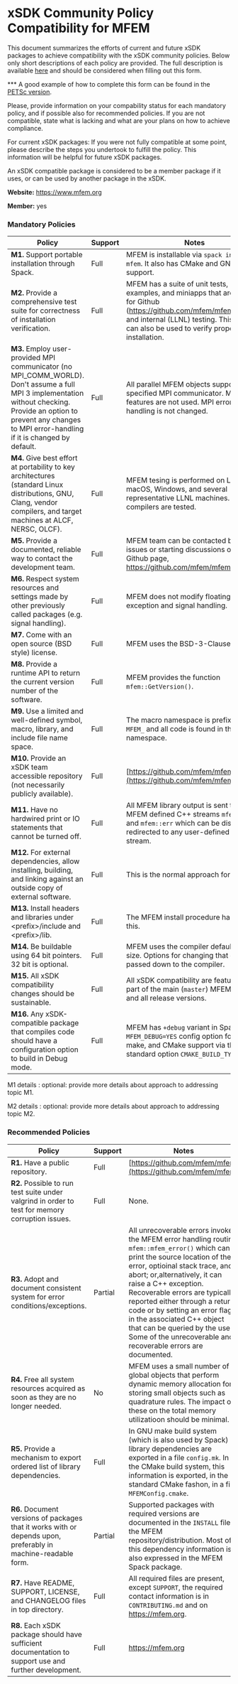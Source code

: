 # xSDK Community Policy Compatibility for MFEM

This document summarizes the efforts of current and future xSDK packages to achieve compatibility with the xSDK community policies. Below only short descriptions of each policy are provided. The full description is available [here](https://github.com/xsdk-project/xsdk-community-policies)
and should be considered when filling out this form.

*** A good example of how to complete this form can be found in the [PETSc version](https://github.com/xsdk-project/xsdk-policy-compatibility/blob/master/petsc-policy-compatibility.md).

Please, provide information on your compability status for each mandatory policy, and if possible also for recommended policies.
If you are not compatible, state what is lacking and what are your plans on how to achieve compliance.

For current xSDK packages: If you were not fully compatible at some point, please describe the steps you undertook to fulfill the policy. This information will be helpful for future xSDK packages.

An xSDK compatible package is considered to be a member package if it uses, or can be used by another package in the xSDK.

**Website:**  https://www.mfem.org

**Member:** yes

### Mandatory Policies

| Policy                 |Support| Notes                   |
|------------------------|-------|-------------------------|
|**M1.** Support portable installation through Spack. |Full| MFEM is installable via `spack install mfem`. It also has CMake and GNU make support.|
|**M2.** Provide a comprehensive test suite for correctness of installation verification. |Full| MFEM has a suite of unit tests, examples, and miniapps that are used for Github (https://github.com/mfem/mfem/actions) and internal (LLNL) testing. This suite can also be used to verify proper installation.|
|**M3.** Employ user-provided MPI communicator (no MPI_COMM_WORLD). Don't assume a full MPI 3 implementation without checking. Provide an option to prevent any changes to MPI error-handling if it is changed by default. |Full| All parallel MFEM objects support a user specified MPI communicator. MPI-3 features are not used. MPI error-handling is not changed.|
|**M4.** Give best effort at portability to key architectures (standard Linux distributions, GNU, Clang, vendor compilers, and target machines at ALCF, NERSC, OLCF). |Full| MFEM tesing is performed on Linux, macOS, Windows, and several representative LLNL machines. All major compilers are tested.|
|**M5.** Provide a documented, reliable way to contact the development team. |Full| MFEM team can be contacted by filing issues or starting discussions on our Github page, https://github.com/mfem/mfem.|
|**M6.** Respect system resources and settings made by other previously called packages (e.g. signal handling). |Full| MFEM does not modify floating-point exception and signal handling.|
|**M7.** Come with an open source (BSD style) license. |Full| MFEM uses the BSD-3-Clause license.|
|**M8.** Provide a runtime API to return the current version number of the software. |Full| MFEM provides the function `mfem::GetVersion()`.|
|**M9.** Use a limited and well-defined symbol, macro, library, and include file name space. |Full| The macro namespace is prefixed with `MFEM_` and all code is found in the `mfem` namespace. |
|**M10.** Provide an xSDK team accessible repository (not necessarily publicly available). |Full| [https://github.com/mfem/mfem](https://github.com/mfem/mfem) |
|**M11.** Have no hardwired print or IO statements that cannot be turned off. |Full| All MFEM library output is sent to the MFEM defined C++ streams `mfem::out` and `mfem::err` which can be disabled or redirected to any user-defined C++ stream.|
|**M12.** For external dependencies, allow installing, building, and linking against an outside copy of external software. |Full| This is the normal approach for MFEM. |
|**M13.** Install headers and libraries under \<prefix\>/include and \<prefix\>/lib. |Full| The MFEM install procedure handles this. |
|**M14.** Be buildable using 64 bit pointers. 32 bit is optional. |Full| MFEM uses the compiler default pointer size. Options for changing that can be passed down to the compiler.|
|**M15.** All xSDK compatibility changes should be sustainable. |Full| All xSDK compatibility are features are part of the main (`master`) MFEM branch and all release versions.|
|**M16.** Any xSDK-compatible package that compiles code should have a configuration option to build in Debug mode. |Full| MFEM has `+debug` variant in Spack, `MFEM_DEBUG=YES` config option for GNU make, and CMake support via the standard option `CMAKE_BUILD_TYPE`. |

M1 details <a id="m1-details"></a>: optional: provide more details about approach to addressing topic M1.

M2 details <a id="m2-details"></a>: optional: provide more details about approach to addressing topic M2.

### Recommended Policies

| Policy                 |Support| Notes                   |
|------------------------|-------|-------------------------|
|**R1.** Have a public repository. |Full| [https://github.com/mfem/mfem](https://github.com/mfem/mfem) |
|**R2.** Possible to run test suite under valgrind in order to test for memory corruption issues. |Full| None. |
|**R3.** Adopt and document consistent system for error conditions/exceptions. |Partial| All unrecoverable errors invoke the MFEM error handling routine `mfem::mfem_error()` which can print the source location of the error, optioinal stack trace, and abort; or,alternatively, it can raise a C++ exception. Recoverable errors are typically reported either through a return code or by setting an error flag in the associated C++ object that can be queried by the user. Some of the unrecoverable and recoverable errors are documented.|
|**R4.** Free all system resources acquired as soon as they are no longer needed. |No| MFEM uses a small number of global objects that perform dynamic memory allocation for storing small objects such as quadrature rules. The impact of these on the total memory utilizatioon should be minimal.|
|**R5.** Provide a mechanism to export ordered list of library dependencies. |Full| In GNU make build system (which is also used by Spack) library dependencies are exported in a file `config.mk`. In the CMake build system, this information is exported, in the standard CMake fashon, in a file `MFEMConfig.cmake`.|
|**R6.** Document versions of packages that it works with or depends upon, preferably in machine-readable form.  |Partial| Supported packages with required versions are documented in the `INSTALL` file in the MFEM repository/distribution. Most of this dependency information is also expressed in the MFEM Spack package.|
|**R7.** Have README, SUPPORT, LICENSE, and CHANGELOG files in top directory.  |Full| All required files are present, except `SUPPORT`, the required contact information is in `CONTRIBUTING.md` and on https://mfem.org.|
|**R8.** Each xSDK package should have sufficient documentation to support use and further development.  |Full| https://mfem.org |
